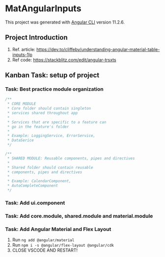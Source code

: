 # MatAngularInputs

This project was generated with [Angular CLI](https://github.com/angular/angular-cli) version 11.2.6.

## Project Introduction

1. Ref. article: <https://dev.to/cliffeby/understanding-angular-material-table-inputs-1lp>
2. Ref code: <https://stackblitz.com/edit/angular-trsxts>

## Kanban Task: setup of project

### Task: Best practice module organization

```Javascript
/**
 * CORE MODULE
 * Core folder should contain singleton
 * services shared throughout app
 *
 * Services that are specific to a feature can
 * go in the feature's folder
 *
 * Example: LoggingService, ErrorService,
 * DataSerice
 */

/**
 * SHARED MODULE: Reusable components, pipes and directives
 *
 * Shared folder should contain reusable
 * components, pipes and directives
 *
 * Example: CalendarComponent,
 * AutoCompleteComponent
 */
```

### Task: Add ui.component

### Task: Add core.module, shared.module and material.module

### Task: Add Angular Material and Flex Layout

1. Run `ng add @angular/material`
2. Run `npm i -s @angular/flex-layout @angular/cdk`
3. CLOSE VSCODE AND RESTART!
